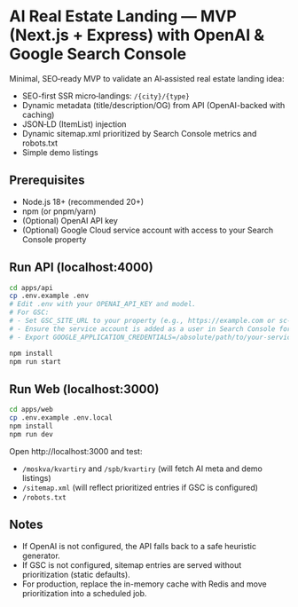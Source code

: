 # AI Real Estate Landing — MVP (Next.js + Express) with OpenAI & Google Search Console

Minimal, SEO‑ready MVP to validate an AI‑assisted real estate landing idea:
- SEO-first SSR micro‑landings: `/{city}/{type}`
- Dynamic metadata (title/description/OG) from API (OpenAI-backed with caching)
- JSON‑LD (ItemList) injection
- Dynamic sitemap.xml prioritized by Search Console metrics and robots.txt
- Simple demo listings

## Prerequisites
- Node.js 18+ (recommended 20+)
- npm (or pnpm/yarn)
- (Optional) OpenAI API key
- (Optional) Google Cloud service account with access to your Search Console property

## Run API (localhost:4000)
```bash
cd apps/api
cp .env.example .env
# Edit .env with your OPENAI_API_KEY and model.
# For GSC:
# - Set GSC_SITE_URL to your property (e.g., https://example.com or sc-domain:example.com)
# - Ensure the service account is added as a user in Search Console for that property.
# - Export GOOGLE_APPLICATION_CREDENTIALS=/absolute/path/to/your-service-account.json

npm install
npm run start
```

## Run Web (localhost:3000)
```bash
cd apps/web
cp .env.example .env.local
npm install
npm run dev
```

Open http://localhost:3000 and test:
- `/moskva/kvartiry` and `/spb/kvartiry` (will fetch AI meta and demo listings)
- `/sitemap.xml` (will reflect prioritized entries if GSC is configured)
- `/robots.txt`

## Notes
- If OpenAI is not configured, the API falls back to a safe heuristic generator.
- If GSC is not configured, sitemap entries are served without prioritization (static defaults).
- For production, replace the in-memory cache with Redis and move prioritization into a scheduled job.